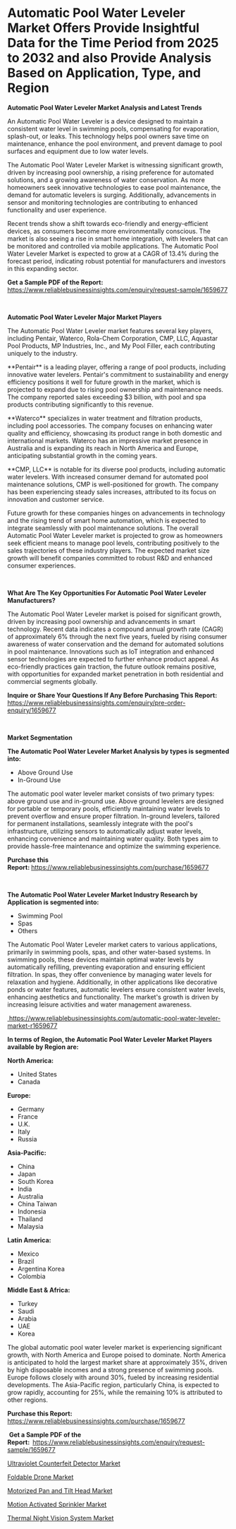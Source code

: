 <p><h1>Automatic Pool Water Leveler Market Offers Provide Insightful Data for the Time Period from 2025 to 2032 and also Provide Analysis Based on Application, Type, and Region</h1></p><p><strong>Automatic Pool Water Leveler Market Analysis and Latest Trends</strong></p>
<p><p>An Automatic Pool Water Leveler is a device designed to maintain a consistent water level in swimming pools, compensating for evaporation, splash-out, or leaks. This technology helps pool owners save time on maintenance, enhance the pool environment, and prevent damage to pool surfaces and equipment due to low water levels.</p><p>The Automatic Pool Water Leveler Market is witnessing significant growth, driven by increasing pool ownership, a rising preference for automated solutions, and a growing awareness of water conservation. As more homeowners seek innovative technologies to ease pool maintenance, the demand for automatic levelers is surging. Additionally, advancements in sensor and monitoring technologies are contributing to enhanced functionality and user experience.</p><p>Recent trends show a shift towards eco-friendly and energy-efficient devices, as consumers become more environmentally conscious. The market is also seeing a rise in smart home integration, with levelers that can be monitored and controlled via mobile applications. The Automatic Pool Water Leveler Market is expected to grow at a CAGR of 13.4% during the forecast period, indicating robust potential for manufacturers and investors in this expanding sector.</p></p>
<p><strong>Get a Sample PDF of the Report:&nbsp;</strong> <a href="https://www.reliablebusinessinsights.com/enquiry/request-sample/1659677?utm_campaign=62&utm_medium=2&utm_source=Github&utm_content=ia&utm_term=17022025&utm_id=automatic-pool-water-leveler">https://www.reliablebusinessinsights.com/enquiry/request-sample/1659677</a></p>
<p>&nbsp;</p>
<p><strong>Automatic Pool Water Leveler Major Market Players</strong></p>
<p><p>The Automatic Pool Water Leveler market features several key players, including Pentair, Waterco, Rola-Chem Corporation, CMP, LLC, Aquastar Pool Products, MP Industries, Inc., and My Pool Filler, each contributing uniquely to the industry.</p><p>**Pentair** is a leading player, offering a range of pool products, including innovative water levelers. Pentair's commitment to sustainability and energy efficiency positions it well for future growth in the market, which is projected to expand due to rising pool ownership and maintenance needs. The company reported sales exceeding $3 billion, with pool and spa products contributing significantly to this revenue.</p><p>**Waterco** specializes in water treatment and filtration products, including pool accessories. The company focuses on enhancing water quality and efficiency, showcasing its product range in both domestic and international markets. Waterco has an impressive market presence in Australia and is expanding its reach in North America and Europe, anticipating substantial growth in the coming years.</p><p>**CMP, LLC** is notable for its diverse pool products, including automatic water levelers. With increased consumer demand for automated pool maintenance solutions, CMP is well-positioned for growth. The company has been experiencing steady sales increases, attributed to its focus on innovation and customer service.</p><p>Future growth for these companies hinges on advancements in technology and the rising trend of smart home automation, which is expected to integrate seamlessly with pool maintenance solutions. The overall Automatic Pool Water Leveler market is projected to grow as homeowners seek efficient means to manage pool levels, contributing positively to the sales trajectories of these industry players. The expected market size growth will benefit companies committed to robust R&D and enhanced consumer experiences.</p></p>
<p>&nbsp;</p>
<p><strong>What Are The Key Opportunities For Automatic Pool Water Leveler Manufacturers?</strong></p>
<p><p>The Automatic Pool Water Leveler market is poised for significant growth, driven by increasing pool ownership and advancements in smart technology. Recent data indicates a compound annual growth rate (CAGR) of approximately 6% through the next five years, fueled by rising consumer awareness of water conservation and the demand for automated solutions in pool maintenance. Innovations such as IoT integration and enhanced sensor technologies are expected to further enhance product appeal. As eco-friendly practices gain traction, the future outlook remains positive, with opportunities for expanded market penetration in both residential and commercial segments globally.</p></p>
<p><strong>Inquire or Share Your Questions If Any Before Purchasing This Report:</strong> <a href="https://www.reliablebusinessinsights.com/enquiry/pre-order-enquiry/1659677?utm_campaign=62&utm_medium=2&utm_source=Github&utm_content=ia&utm_term=17022025&utm_id=automatic-pool-water-leveler">https://www.reliablebusinessinsights.com/enquiry/pre-order-enquiry/1659677</a></p>
<p>&nbsp;</p>
<p><strong>Market Segmentation</strong></p>
<p><strong>The Automatic Pool Water Leveler Market Analysis by types is segmented into:</strong></p>
<p><ul><li>Above Ground Use</li><li>In-Ground Use</li></ul></p>
<p><p>The automatic pool water leveler market consists of two primary types: above ground use and in-ground use. Above ground levelers are designed for portable or temporary pools, efficiently maintaining water levels to prevent overflow and ensure proper filtration. In-ground levelers, tailored for permanent installations, seamlessly integrate with the pool's infrastructure, utilizing sensors to automatically adjust water levels, enhancing convenience and maintaining water quality. Both types aim to provide hassle-free maintenance and optimize the swimming experience.</p></p>
<p><strong>Purchase this Report:&nbsp;</strong><a href="https://www.reliablebusinessinsights.com/purchase/1659677?utm_campaign=62&utm_medium=2&utm_source=Github&utm_content=ia&utm_term=17022025&utm_id=automatic-pool-water-leveler">https://www.reliablebusinessinsights.com/purchase/1659677</a></p>
<p>&nbsp;</p>
<p><strong>The Automatic Pool Water Leveler Market Industry Research by Application is segmented into:</strong></p>
<p><ul><li>Swimming Pool</li><li>Spas</li><li>Others</li></ul></p>
<p><p>The Automatic Pool Water Leveler market caters to various applications, primarily in swimming pools, spas, and other water-based systems. In swimming pools, these devices maintain optimal water levels by automatically refilling, preventing evaporation and ensuring efficient filtration. In spas, they offer convenience by managing water levels for relaxation and hygiene. Additionally, in other applications like decorative ponds or water features, automatic levelers ensure consistent water levels, enhancing aesthetics and functionality. The market's growth is driven by increasing leisure activities and water management awareness.</p></p>
<p><a href="https://www.reliablebusinessinsights.com/automatic-pool-water-leveler-market-r1659677?utm_campaign=62&utm_medium=2&utm_source=Github&utm_content=ia&utm_term=17022025&utm_id=automatic-pool-water-leveler">&nbsp;https://www.reliablebusinessinsights.com/automatic-pool-water-leveler-market-r1659677</a></p>
<p><strong>In terms of Region, the Automatic Pool Water Leveler Market Players available by Region are:</strong></p>
<p>
    <p> <strong> North America: </strong>
        <ul>
            <li>United States</li>
            <li>Canada</li>
        </ul>
        </p> 
    <p> <strong> Europe: </strong>
        <ul>
            <li>Germany</li>
            <li>France</li>
            <li>U.K.</li>
            <li>Italy</li>
            <li>Russia</li>
        </ul>
        </p> 
    <p> <strong> Asia-Pacific: </strong>
        <ul>
            <li>China</li>
            <li>Japan</li>
            <li>South Korea</li>
            <li>India</li>
            <li>Australia</li>
            <li>China Taiwan</li>
            <li>Indonesia</li>
            <li>Thailand</li>
            <li>Malaysia</li>
        </ul>
        </p> 
    <p> <strong> Latin America: </strong>
        <ul>
            <li>Mexico</li>
            <li>Brazil</li>
            <li>Argentina Korea</li>
            <li>Colombia</li>
        </ul>
        </p> 
    <p> <strong> Middle East & Africa: </strong>
        <ul>
            <li>Turkey</li>
            <li>Saudi</li>
            <li>Arabia</li>
            <li>UAE</li>
            <li>Korea</li>
        </ul>
    </p>
    </p>
<p><p>The global automatic pool water leveler market is experiencing significant growth, with North America and Europe poised to dominate. North America is anticipated to hold the largest market share at approximately 35%, driven by high disposable incomes and a strong presence of swimming pools. Europe follows closely with around 30%, fueled by increasing residential developments. The Asia-Pacific region, particularly China, is expected to grow rapidly, accounting for 25%, while the remaining 10% is attributed to other regions.</p></p>
<p><strong>Purchase this Report: </strong><a href="https://www.reliablebusinessinsights.com/purchase/1659677?utm_campaign=62&utm_medium=2&utm_source=Github&utm_content=ia&utm_term=17022025&utm_id=automatic-pool-water-leveler">https://www.reliablebusinessinsights.com/purchase/1659677</a></p>
<p>&nbsp;<strong>Get a Sample PDF of the Report:&nbsp;&nbsp;</strong><a href="https://www.reliablebusinessinsights.com/enquiry/request-sample/1659677?utm_campaign=62&utm_medium=2&utm_source=Github&utm_content=ia&utm_term=17022025&utm_id=automatic-pool-water-leveler">https://www.reliablebusinessinsights.com/enquiry/request-sample/1659677</a></p>
<p><strong></strong></p>
<p><p><a href="https://github.com/paljuhubeyde/Market-Research-Report-List-1/blob/main/ultraviolet-counterfeit-detector-market.md?utm_campaign=62&utm_medium=2&utm_source=Github&utm_content=ia&utm_term=17022025&utm_id=automatic-pool-water-leveler">Ultraviolet Counterfeit Detector Market</a></p><p><a href="https://github.com/vilolakoreni/Market-Research-Report-List-1/blob/main/foldable-drone-market.md?utm_campaign=62&utm_medium=2&utm_source=Github&utm_content=ia&utm_term=17022025&utm_id=automatic-pool-water-leveler">Foldable Drone Market</a></p><p><a href="https://github.com/rrapajecundi/Market-Research-Report-List-1/blob/main/motorized-pan-and-tilt-head-market.md?utm_campaign=62&utm_medium=2&utm_source=Github&utm_content=ia&utm_term=17022025&utm_id=automatic-pool-water-leveler">Motorized Pan and Tilt Head Market</a></p><p><a href="https://github.com/ugurgyuri/Market-Research-Report-List-1/blob/main/motion-activated-sprinkler-market.md?utm_campaign=62&utm_medium=2&utm_source=Github&utm_content=ia&utm_term=17022025&utm_id=automatic-pool-water-leveler">Motion Activated Sprinkler Market</a></p><p><a href="https://github.com/miottaredlin79/Market-Research-Report-List-1/blob/main/thermal-night-vision-system-market.md?utm_campaign=62&utm_medium=2&utm_source=Github&utm_content=ia&utm_term=17022025&utm_id=automatic-pool-water-leveler">Thermal Night Vision System Market</a></p></p>